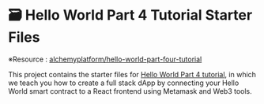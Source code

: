 # 🗃 Hello World Part 4 Tutorial Starter Files

※Resource : [alchemyplatform/hello-world-part-four-tutorial](https://github.com/alchemyplatform/hello-world-part-four-tutorial)

This project contains the starter files for [Hello World Part 4 tutorial](https://docs.alchemy.com/alchemy/tutorials/hello-world-smart-contract/creating-a-full-stack-dapp), in which we teach you how to create a full stack dApp by connecting your Hello World smart contract to a React frontend using Metamask and Web3 tools.


